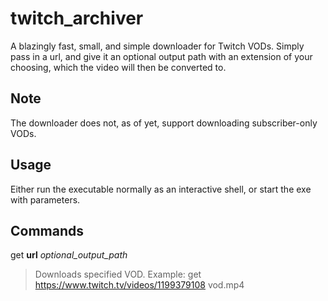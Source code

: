 # twitch_archiver

A blazingly fast, small, and simple downloader for Twitch VODs.
Simply pass in a url, and give it an optional output path with an extension of your choosing, which the video will then be converted to.

## Note

The downloader does not, as of yet, support downloading subscriber-only VODs.

## Usage

Either run the executable normally as an interactive shell, or start the exe with parameters.

## Commands

get **url** _optional_output_path_

> Downloads specified VOD.
> Example: get https://www.twitch.tv/videos/1199379108 vod.mp4
